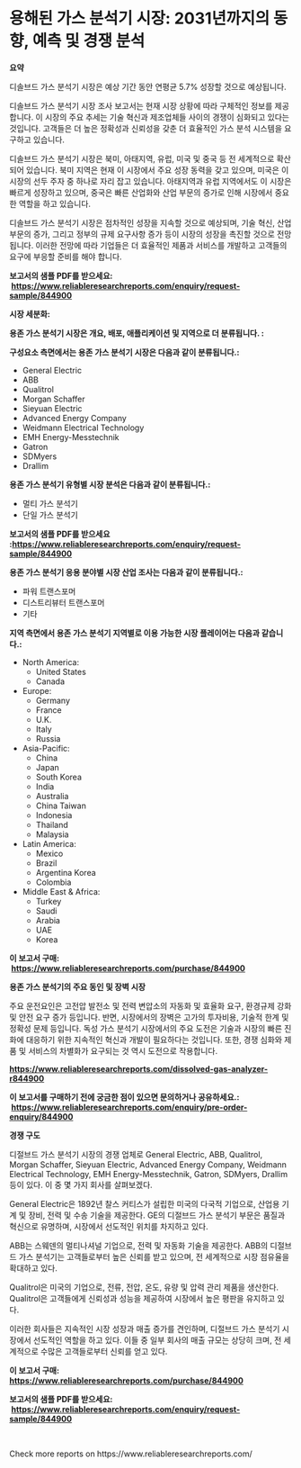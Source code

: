 <p><h1>용해된 가스 분석기 시장: 2031년까지의 동향, 예측 및 경쟁 분석</h1></p><p><strong>요약</strong></p>
<p><p>디솔브드 가스 분석기 시장은 예상 기간 동안 연평균 5.7% 성장할 것으로 예상됩니다. </p><p>디솔브드 가스 분석기 시장 조사 보고서는 현재 시장 상황에 따라 구체적인 정보를 제공합니다. 이 시장의 주요 추세는 기술 혁신과 제조업체들 사이의 경쟁이 심화되고 있다는 것입니다. 고객들은 더 높은 정확성과 신뢰성을 갖춘 더 효율적인 가스 분석 시스템을 요구하고 있습니다. </p><p>디솔브드 가스 분석기 시장은 북미, 아태지역, 유럽, 미국 및 중국 등 전 세계적으로 확산되어 있습니다. 북미 지역은 현재 이 시장에서 주요 성장 동력을 갖고 있으며, 미국은 이 시장의 선두 주자 중 하나로 자리 잡고 있습니다. 아태지역과 유럽 지역에서도 이 시장은 빠르게 성장하고 있으며, 중국은 빠른 산업화와 산업 부문의 증가로 인해 시장에서 중요한 역할을 하고 있습니다. </p><p>디솔브드 가스 분석기 시장은 점차적인 성장을 지속할 것으로 예상되며, 기술 혁신, 산업 부문의 증가, 그리고 정부의 규제 요구사항 증가 등이 시장의 성장을 촉진할 것으로 전망됩니다. 이러한 전망에 따라 기업들은 더 효율적인 제품과 서비스를 개발하고 고객들의 요구에 부응할 준비를 해야 합니다.</p></p>
<p><strong>보고서의 샘플 PDF를 받으세요: &nbsp;<a href="https://www.reliableresearchreports.com/enquiry/request-sample/844900">https://www.reliableresearchreports.com/enquiry/request-sample/844900</a></strong></p>
<p><strong>시장 세분화:</strong></p>
<p><strong> 용존 가스 분석기 시장은 개요, 배포, 애플리케이션 및 지역으로 더 분류됩니다. :</strong></p>
<p><strong>구성요소 측면에서는 용존 가스 분석기 시장은 다음과 같이 분류됩니다.:</strong></p>
<p><ul><li>General Electric</li><li>ABB</li><li>Qualitrol</li><li>Morgan Schaffer</li><li>Sieyuan Electric</li><li>Advanced Energy Company</li><li>Weidmann Electrical Technology</li><li>EMH Energy-Messtechnik</li><li>Gatron</li><li>SDMyers</li><li>Drallim</li></ul></p>
<p><strong> 용존 가스 분석기 유형별 시장 분석은 다음과 같이 분류됩니다.:</strong></p>
<p><ul><li>멀티 가스 분석기</li><li>단일 가스 분석기</li></ul></p>
<p><strong>보고서의 샘플 PDF를 받으세요 :<a href="https://www.reliableresearchreports.com/enquiry/request-sample/844900">https://www.reliableresearchreports.com/enquiry/request-sample/844900</a></strong></p>
<p><strong> 용존 가스 분석기 응용 분야별 시장 산업 조사는 다음과 같이 분류됩니다.:</strong></p>
<p><ul><li>파워 트랜스포머</li><li>디스트리뷰터 트랜스포머</li><li>기타</li></ul></p>
<p><strong>지역 측면에서 용존 가스 분석기 지역별로 이용 가능한 시장 플레이어는 다음과 같습니다.:</strong></p>
<p><ul>
    <li>
        North America:
        <ul>
            <li>United States</li>
            <li>Canada</li>
        </ul>
    </li>
    <li>
        Europe:
        <ul>
            <li>Germany</li>
            <li>France</li>
            <li>U.K.</li>
            <li>Italy</li>
            <li>Russia</li>
        </ul>
    </li>
    <li>
        Asia-Pacific:
        <ul>
            <li>China</li>
            <li>Japan</li>
            <li>South Korea</li>
            <li>India</li>
            <li>Australia</li>
            <li>China Taiwan</li>
            <li>Indonesia</li>
            <li>Thailand</li>
            <li>Malaysia</li>
        </ul>
    </li>
    <li>
        Latin America:
        <ul>
            <li>Mexico</li>
            <li>Brazil</li>
            <li>Argentina Korea</li>
            <li>Colombia</li>
        </ul>
    </li>
    <li>
        Middle East & Africa:
        <ul>
            <li>Turkey</li>
            <li>Saudi</li>
            <li>Arabia</li>
            <li>UAE</li>
            <li>Korea</li>
        </ul>
    </li>
    </ul></p>
<p><strong>이 보고서 구매: &nbsp;<a href="https://www.reliableresearchreports.com/purchase/844900">https://www.reliableresearchreports.com/purchase/844900</a></strong></p>
<p><strong>용존 가스 분석기의 주요 동인 및 장벽 시장</strong></p>
<p><p>주요 운전요인은 고전압 발전소 및 전력 변압소의 자동화 및 효율화 요구, 환경규제 강화 및 안전 요구 증가 등입니다. 반면, 시장에서의 장벽은 고가의 투자비용, 기술적 한계 및 정확성 문제 등입니다. 독성 가스 분석기 시장에서의 주요 도전은 기술과 시장의 빠른 진화에 대응하기 위한 지속적인 혁신과 개발이 필요하다는 것입니다. 또한, 경쟁 심화와 제품 및 서비스의 차별화가 요구되는 것 역시 도전으로 작용합니다.</p></p>
<p><strong><a href="https://www.reliableresearchreports.com/dissolved-gas-analyzer-r844900">https://www.reliableresearchreports.com/dissolved-gas-analyzer-r844900</a></strong></p>
<p><strong>이 보고서를 구매하기 전에 궁금한 점이 있으면 문의하거나 공유하세요.: &nbsp;<a href="https://www.reliableresearchreports.com/enquiry/pre-order-enquiry/844900">https://www.reliableresearchreports.com/enquiry/pre-order-enquiry/844900</a></strong></p>
<p><strong>경쟁 구도</strong></p>
<p><p>디절브드 가스 분석기 시장의 경쟁 업체로 General Electric, ABB, Qualitrol, Morgan Schaffer, Sieyuan Electric, Advanced Energy Company, Weidmann Electrical Technology, EMH Energy-Messtechnik, Gatron, SDMyers, Drallim 등이 있다. 이 중 몇 가지 회사를 살펴보겠다.</p><p>General Electric은 1892년 찰스 커티스가 설립한 미국의 다국적 기업으로, 산업용 기계 및 장비, 전력 및 수송 기술을 제공한다. GE의 디절브드 가스 분석기 부문은 품질과 혁신으로 유명하며, 시장에서 선도적인 위치를 차지하고 있다.</p><p>ABB는 스웨덴의 멀티나셔널 기업으로, 전력 및 자동화 기술을 제공한다. ABB의 디절브드 가스 분석기는 고객들로부터 높은 신뢰를 받고 있으며, 전 세계적으로 시장 점유율을 확대하고 있다.</p><p>Qualitrol은 미국의 기업으로, 전류, 전압, 온도, 유량 및 압력 관리 제품을 생산한다. Qualitrol은 고객들에게 신뢰성과 성능을 제공하여 시장에서 높은 평판을 유지하고 있다.</p><p>이러한 회사들은 지속적인 시장 성장과 매출 증가를 견인하며, 디절브드 가스 분석기 시장에서 선도적인 역할을 하고 있다. 이들 중 일부 회사의 매출 규모는 상당히 크며, 전 세계적으로 수많은 고객들로부터 신뢰를 얻고 있다.</p></p>
<p><strong>이 보고서 구매: &nbsp; <a href="https://www.reliableresearchreports.com/purchase/844900">https://www.reliableresearchreports.com/purchase/844900</a></strong></p>
<p><strong>보고서의 샘플 PDF를 받으세요: &nbsp;<a href="https://www.reliableresearchreports.com/enquiry/request-sample/844900">https://www.reliableresearchreports.com/enquiry/request-sample/844900</a></strong><strong></strong></p>
<p>&nbsp;</p>
<p>Check more reports on https://www.reliableresearchreports.com/</p>
